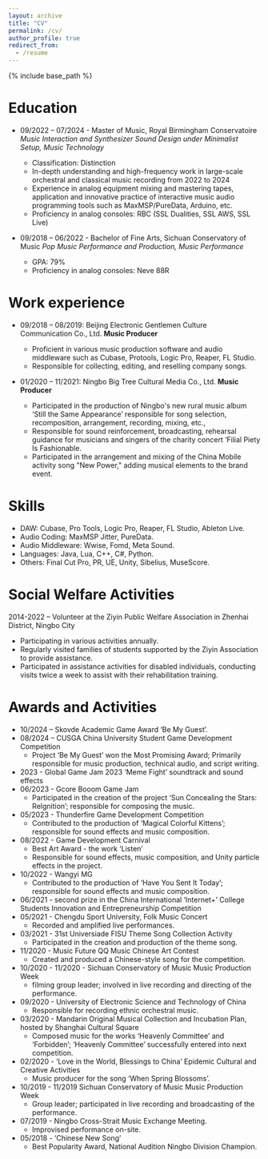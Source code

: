 ```yaml
---
layout: archive
title: "CV"
permalink: /cv/
author_profile: true
redirect_from:
  - /resume
---
```


{% include base_path %}

Education
======
* 09/2022 – 07/2024 - Master of Music,  Royal Birmingham Conservatoire 
    *Music Interaction and Synthesizer Sound Design under Minimalist Setup, Music Technology*
    * Classification: Distinction 
    * In-depth understanding and high-frequency work in large-scale orchestral and classical music recording from 2022 to 2024
    * Experience in analog equipment mixing and mastering tapes, application and innovative practice of interactive music audio programming tools such as MaxMSP/PureData, Arduino, etc.
    * Proficiency in analog consoles: RBC (SSL Dualities, SSL AWS, SSL Live)

* 09/2018 – 06/2022 - Bachelor of Fine Arts, Sichuan Conservatory of Music 
    *Pop Music Performance and Production, Music Performance*
    * GPA: 79%
    * Proficiency in analog consoles: Neve 88R

Work experience
======
* 09/2018 – 08/2019: Beijing Electronic Gentlemen Culture Communication Co., Ltd.
  **Music Producer**
  * Proficient in various music production software and audio middleware such as Cubase, Protools, Logic Pro, Reaper, FL Studio.
  * Responsible for collecting, editing, and reselling company songs.

* 01/2020 – 11/2021: Ningbo Big Tree Cultural Media Co., Ltd.
  **Music Producer**
  * Participated in the production of Ningbo's new rural music album ‘Still the Same Appearance’ responsible for song selection, recomposition, arrangement, recording, mixing, etc.,
  * Responsible for sound reinforcement, broadcasting, rehearsal guidance for musicians and singers of the charity concert ‘Filial Piety Is Fashionable.
  * Participated in the arrangement and mixing of the China Mobile activity song "New Power," adding musical elements to the brand event.

Skills
======
* DAW: Cubase, Pro Tools, Logic Pro, Reaper, FL Studio, Ableton Live.
* Audio Coding: MaxMSP Jitter, PureData.
* Audio Middleware: Wwise, Fomd, Meta Sound.
* Languages: Java, Lua, C++, C#, Python.
* Others: Final Cut Pro, PR, UE, Unity, Sibelius, MuseScore.

Social Welfare Activities
======
2014-2022 – Volunteer at the Ziyin Public Welfare Association in Zhenhai District, Ningbo City
* Participating in various activities annually. 
* Regularly visited families of students supported by the Ziyin Association to provide assistance.
* Participated in assistance activities for disabled individuals, conducting visits twice a week to assist with their rehabilitation training.
  
Awards and Activities
======
* 10/2024 – Skovde Academic Game Award ‘Be My Guest’.
* 08/2024 – CUSGA China University Student Game Development Competition
    *	Project ‘Be My Guest’ won the Most Promising Award; Primarily responsible for music production, technical audio, and script writing.
* 2023 - Global Game Jam 2023 ‘Meme Fight’ soundtrack and sound effects
* 06/2023 - Gcore Booom Game Jam 
    * Participated in the creation of the project ‘Sun Concealing the Stars: Relgnition’; responsible for composing the music.
* 05/2023 - Thunderfire Game Development Competition 
    * Contributed to the production of ‘Magical Colorful Kittens’; responsible for sound effects and music composition.
* 08/2022 - Game Development Carnival  
    * Best Art Award - the work ‘Listen’
    * Responsible for sound effects, music composition, and Unity particle effects in the project.
* 10/2022 - Wangyi MG 
    * Contributed to the production of ‘Have You Sent It Today’; responsible for sound effects and music composition.
* 06/2021 - second prize in the China International ‘Internet+’ College Students Innovation and Entrepreneurship Competition 
* 05/2021 - Chengdu Sport University, Folk Music Concert 
    * Recorded and amplified live performances.
* 03/2021 - 31st Universiade FISU Theme Song Collection Activity 
    * Participated in the creation and production of the theme song.
* 11/2020 - Music Future QQ Music Chinese Art Contest 
    * Created and produced a Chinese-style song for the competition.
* 10/2020 - 11/2020 - Sichuan Conservatory of Music Music Production Week  
    * filming group leader; involved in live recording and directing of the performance.
* 09/2020 - University of Electronic Science and Technology of China 
    * Responsible for recording ethnic orchestral music.
* 03/2020 - Mandarin Original Musical Collection and Incubation Plan, hosted by Shanghai Cultural Square 
    * Composed music for the works ‘Heavenly Committee’ and ‘Forbidden’; ‘Heavenly Committee’ successfully entered into next competition.
* 02/2020 - ‘Love in the World, Blessings to China’ Epidemic Cultural and Creative Activities
    * Music producer for the song ‘When Spring Blossoms’.
* 10/2019 - 11/2019 Sichuan Conservatory of Music Music Production Week  
    * Group leader; participated in live recording and broadcasting of the performance.
* 07/2019 - Ningbo Cross-Strait Music Exchange Meeting. 
    * Improvised performance on-site.
* 05/2018 - ‘Chinese New Song’
    * Best Popularity Award, National Audition Ningbo Division Champion.

  

